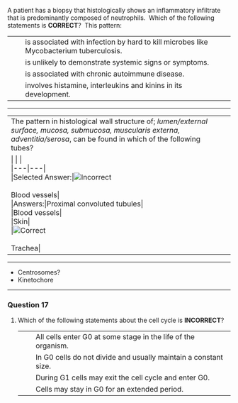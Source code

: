 


A patient has a biopsy that histologically shows an inflammatory infiltrate that is predominantly composed of neutrophils.  Which of the following statements is **CORRECT**?  This pattern:

|   |   |   |
|---|---|---|
|||is associated with infection by hard to kill microbes like Mycobacterium tuberculosis.|
|||is unlikely to demonstrate systemic signs or symptoms.|
|||is associated with chronic autoimmune disease.|
|||involves histamine, interleukins and kinins in its development.|

---

|   |   |
|---|---|
|The pattern in histological wall structure of; _lumen/external surface, mucosa, submucosa, muscularis externa, adventitia/serosa_, can be found in which of the following tubes?|   |
|\|   \|   \|<br>\|---\|---\|<br>\|Selected Answer:\|![Incorrect](https://lms.uwa.edu.au/images/ci/icons/x.gif)<br><br>Blood vessels\|<br>\|Answers:\|Proximal convoluted tubules\|<br>\|Blood vessels\|<br>\|Skin\|<br>\|![Correct](https://lms.uwa.edu.au/images/ci/icons/check.gif)<br><br>Trachea\||   |-

---


- Centrosomes?
- Kinetochore

---
### Question 17

1. Which of the following statements about the cell cycle is **INCORRECT**? 
    
    |   |   |   |
    |---|---|---|
    |||All cells enter G0 at some stage in the life of the organism.|
    |||In G0 cells do not divide and usually maintain a constant size.|
    |||During G1 cells may exit the cell cycle and enter G0.|
    |||Cells may stay in G0 for an extended period.|